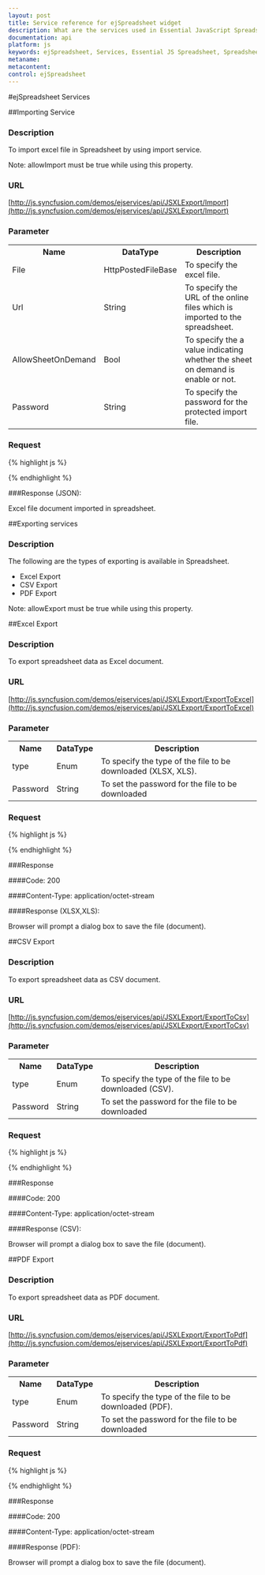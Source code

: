```yaml
---
layout: post
title: Service reference for ejSpreadsheet widget
description: What are the services used in Essential JavaScript Spreadsheet.
documentation: api
platform: js
keywords: ejSpreadsheet, Services, Essential JS Spreadsheet, Spreadsheet,Importing Service, Spreadsheet Importing,Spreadsheet Importing Service, Excel Exporting Service, Spreadsheet Exporting, PDF Exporting Service, CSV Exporting Service
metaname: 
metacontent:
control: ejSpreadsheet
---
```


#ejSpreadsheet Services

##Importing Service

### Description

To import excel file in Spreadsheet by using import service.

Note: allowImport must be true while using this property.

### URL

[http://js.syncfusion.com/demos/ejservices/api/JSXLExport/Import](http://js.syncfusion.com/demos/ejservices/api/JSXLExport/Import)


### Parameter
<table>
   <th>Name</th>
   <th>DataType </th>
   <th>Description</th>
   <tr>
      <td>File</td>
      <td>HttpPostedFileBase</td>
      <td>To specify the excel file.</td>
   </tr>
   <tr>
      <td>Url</td>
      <td>String</td>
      <td>To specify the URL of the online files which is imported to the spreadsheet.</td>
   </tr>
    <tr>
      <td>AllowSheetOnDemand</td>
      <td>Bool</td>
      <td>To specify the  a value indicating whether the sheet on demand is enable or not.</td>
   </tr>
    <tr>
      <td>Password</td>
      <td>String</td>
      <td>To specify the password for the protected import file.</td>
   </tr>
</table>

### Request

{% highlight js %}
 
<div id=”Spreadsheet”></div>
<script>
  var Spreadsheet = $("#Spreadsheet").data("ejSpreadsheet");// Spreadsheet Object
  var importSettings = Spreadsheet.model.importSettings;
  importSettings.allowImport = true; 
  importSettings.importMapper = "http://js.syncfusion.com/demos/ejservices/api/JSXLExport/Import";
  importSettings.importUrl = "http://mvc.syncfusion.com/Spreadsheet/LargeData.xlsx";
  importSettings.allowSheetOnDemand = false;
  importSettings.password = "";
  Spreadsheet.import({ url:importSettings.importUrl, allowSheetOnDemand:importSettings.allowSheetOnDemand });
</script>


{% endhighlight %}

###Response (JSON):

Excel file document imported in spreadsheet.

##Exporting services

### Description

The following are the types of exporting is available in Spreadsheet.
*	Excel Export
*	CSV Export
*	PDF Export

Note: allowExport must be true while using this property.

##Excel Export

### Description

To export spreadsheet data as Excel document.

### URL

[http://js.syncfusion.com/demos/ejservices/api/JSXLExport/ExportToExcel](http://js.syncfusion.com/demos/ejservices/api/JSXLExport/ExportToExcel)


### Parameter
<table>
   <th>Name</th>
   <th>DataType </th>
   <th>Description</th>
   <tr>
      <td>type</td>
      <td>Enum</td>
      <td>To specify the type of the file to be downloaded (XLSX, XLS).</td>
   </tr>
   <tr>
      <td>Password</td>
      <td>String</td>
      <td>To set the password for the file to be downloaded</td>
   </tr>
</table>

### Request

{% highlight js %}
 
<div id=”Spreadsheet”></div>
<script>

var Spreadsheet = $("#Spreadsheet").data("ejSpreadsheet");// Spreadsheet Object
var exportSettings = Spreadsheet.model.exportSettings;
exportSettings.allowExporting = true; 
exportSettings.excelUrl = "http://js.syncfusion.com/demos/ejservices/api/JSXLExport/ExportToExcel";
exportSettings.password = "";
Spreadsheet.XLExport.export("Excel");

</script>


{% endhighlight %}

###Response

####Code: 200

####Content-Type: application/octet-stream

####Response (XLSX,XLS):

Browser will prompt a dialog box to save the file (document).

##CSV Export

### Description

To export spreadsheet data as CSV document.

### URL

[http://js.syncfusion.com/demos/ejservices/api/JSXLExport/ExportToCsv](http://js.syncfusion.com/demos/ejservices/api/JSXLExport/ExportToCsv)


### Parameter
<table>
   <th>Name</th>
   <th>DataType </th>
   <th>Description</th>
   <tr>
      <td>type</td>
      <td>Enum</td>
      <td>To specify the type of the file to be downloaded (CSV).</td>
   </tr>
   <tr>
      <td>Password</td>
      <td>String</td>
      <td>To set the password for the file to be downloaded</td>
   </tr>
</table>

### Request

{% highlight js %}
 
<div id=”Spreadsheet”></div>
<script>

var Spreadsheet = $("#Spreadsheet").data("ejSpreadsheet");// Spreadsheet Object
var exportSettings = Spreadsheet.model.exportSettings;
exportSettings.allowExporting = true; 
exportSettings.excelUrl = "http://js.syncfusion.com/demos/ejservices/api/JSXLExport/ExportToCsv";
exportSettings.password = "";
Spreadsheet.XLExport.export("Csv");

</script>


{% endhighlight %}

###Response

####Code: 200

####Content-Type: application/octet-stream

####Response (CSV):

Browser will prompt a dialog box to save the file (document).


##PDF Export

### Description

To export spreadsheet data as PDF document.

### URL

[http://js.syncfusion.com/demos/ejservices/api/JSXLExport/ExportToPdf](http://js.syncfusion.com/demos/ejservices/api/JSXLExport/ExportToPdf)


### Parameter
<table>
   <th>Name</th>
   <th>DataType </th>
   <th>Description</th>
   <tr>
      <td>type</td>
      <td>Enum</td>
      <td>To specify the type of the file to be downloaded (PDF).</td>
   </tr>
   <tr>
      <td>Password</td>
      <td>String</td>
      <td>To set the password for the file to be downloaded</td>
   </tr>
</table>

### Request

{% highlight js %}
 
<div id=”Spreadsheet”></div>
<script>

var Spreadsheet = $("#Spreadsheet").data("ejSpreadsheet");// Spreadsheet Object
var exportSettings = Spreadsheet.model.exportSettings;
exportSettings.allowExporting = true; 
exportSettings.excelUrl = "http://js.syncfusion.com/demos/ejservices/api/JSXLExport/ExportToPdf";
exportSettings.password = "";
Spreadsheet.XLExport.export("Pdf");

</script>


{% endhighlight %}

###Response

####Code: 200

####Content-Type: application/octet-stream

####Response (PDF):

Browser will prompt a dialog box to save the file (document).